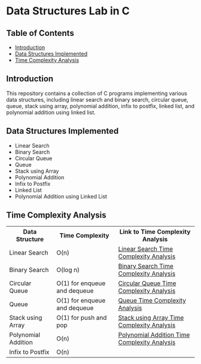</head>
<body>

<h1>Data Structures Lab in C</h1>

<h2>Table of Contents</h2>
<ul>
    <li><a href="#introduction">Introduction</a></li>
    <li><a href="#data-structures-implemented">Data Structures Implemented</a></li>
    <li><a href="#time-complexity-analysis">Time Complexity Analysis</a></li>

</ul>

<h2 id="introduction">Introduction</h2>
<p>This repository contains a collection of C programs implementing various data structures, including linear search and binary search, circular queue, queue, stack using array, polynomial addition, infix to postfix, linked list, and polynomial addition using linked list.</p>

<h2 id="data-structures-implemented">Data Structures Implemented</h2>
<ul>
    <li>Linear Search</li>
    <li>Binary Search</li>
    <li>Circular Queue</li>
    <li>Queue</li>
    <li>Stack using Array</li>
    <li>Polynomial Addition</li>
    <li>Infix to Postfix</li>
    <li>Linked List</li>
    <li>Polynomial Addition using Linked List</li>
</ul>

<h2 id="time-complexity-analysis">Time Complexity Analysis</h2>
<table>
    <tr>
        <th>Data Structure</th>
        <th>Time Complexity</th>
        <th>Link to Time Complexity Analysis</th>
    </tr>
    <tr>
        <td>Linear Search</td>
        <td>O(n)</td>
        <td><a href="https://github.com/richujoseph/Data-Structure-using-C-programming-/blob/master/Linear%20Search/linear_search.c">Linear Search Time Complexity Analysis</a></td>
    </tr>
    <tr>
        <td>Binary Search</td>
        <td>O(log n)</td>
        <td><a href="https://github.com/richujoseph/Data-Structure-using-C-programming-/blob/master/Binary%20Search/binary_search.c">Binary Search Time Complexity Analysis</a></td>
    </tr>
    <tr>
        <td>Circular Queue</td>
        <td>O(1) for enqueue and dequeue</td>
        <td><a href="https://github.com/richujoseph/Data-Structure-using-C-programming-/blob/master/Circular%20Queue/circular_queue.c">Circular Queue Time Complexity Analysis</a></td>
    </tr>
    <tr>
        <td>Queue</td>
        <td>O(1) for enqueue and dequeue</td>
        <td><a href="https://github.com/richujoseph/Data-Structure-using-C-programming-/blob/master/Queue/queue.c">Queue Time Complexity Analysis</a></td>
    </tr>
    <tr>
        <td>Stack using Array</td>
        <td>O(1) for push and pop</td>
        <td><a href="https://github.com/richujoseph/Data-Structure-using-C-programming-/blob/master/Stack%20using%20Array/stack_array.c">Stack using Array Time Complexity Analysis</a></td>
    </tr>
    <tr>
        <td>Polynomial Addition</td>
        <td>O(n)</td>
        <td><a href="https://github.com/richujoseph/Data-Structure-using-C-programming-/blob/master/Polynomial%20Addition/polynomial_addition.c">Polynomial Addition Time Complexity Analysis</a></td>
    </tr>
    <tr>
        <td>Infix to Postfix</td>
        <td>O(n)</td>
        <td><a href="https://github.com/richujoseph/Data-Structure-using-C-programming-/blob/master/Infix%20to%20Postfix/infix
